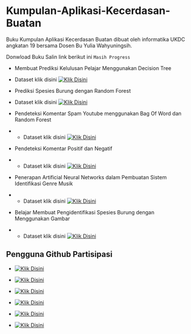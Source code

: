 # Kumpulan-Aplikasi-Kecerdasan-Buatan
Buku  Kumpulan Aplikasi Kecerdasan Buatan dibuat oleh informatika UKDC angkatan 19 bersama Dosen Bu Yulia Wahyuningsih.

Donwload Buku Salin link berikut ini 
` Masih Progress `

- Membuat Prediksi Kelulusan Pelajar Menggunakan Decision Tree 
- Dataset klik disini
[![Klik Disini](https://img.shields.io/static/v1?label=Dataset&message=Donwload&color=green&logo=github)](https://github.com/Emanuel1009/Decision-Tree-Project-Book/tree/main/Data%20Set "Kunjungi Link")

- Prediksi Spesies Burung dengan Random Forest
- Dataset klik disini
[![Klik Disini](https://img.shields.io/static/v1?label=Dataset&message=Donwload&color=green&logo=github)](https://github.com/YosefAlfredo15/UAS-Artificial-Intelligence/blob/main/Data_set.rar "Kunjungi Link")

- Pendeteksi Komentar Spam Youtube menggunakan Bag Of Word dan Random Forest 
- - Dataset klik disini
[![Klik Disini](https://img.shields.io/static/v1?label=Dataset&message=Donwload&color=green&logo=github)](https://github.com/ronaldj220/detecting-comment-youtube-spam/tree/main/YT "Kunjungi Link")

- Pendeteksi Komentar Positif dan Negatif
- - Dataset klik disini
[![Klik Disini](https://img.shields.io/static/v1?label=Dataset&message=Donwload&color=green&logo=google-drive)](https://drive.google.com/drive/folders/1RBzoY0v8oLA7_gqCkBxogNJMtN2nrGbW?usp=sharing "Kunjungi Link")

- Penerapan Artificial Neural Networks dalam Pembuatan Sistem Identifikasi Genre Musik 
- - Dataset klik disini
[![Klik Disini](https://img.shields.io/static/v1?label=Dataset&message=Donwload&color=green&logo=google-drive)](https://drive.google.com/file/d/11audCz3DLqK9usgubFNySmeGquPOcPdw/view?usp=sharing "Kunjungi Link")

- Belajar Membuat Pengidentifikasi Spesies Burung dengan Menggunakan Gambar 
- - Dataset klik disini
[![Klik Disini](https://img.shields.io/static/v1?label=Dataset&message=Donwload&color=green&logo=kaggle)](https://www.kaggle.com/kedarsai/bird-species-classification-220-categories "Kunjungi Link")

## Pengguna Github Partisipasi 

-  [![Klik Disini](https://img.shields.io/static/v1?label=Emanuel1009&message=github&color=green&logo=Github)](https://github.com/Emanuel1009/Decision-Tree-Project-Book "Kunjungi github")

-  [![Klik Disini](https://img.shields.io/static/v1?label=YosefAlfredo15&message=github&color=green&logo=Github)](https://github.com/YosefAlfredo15/UAS-Artificial-Intelligence "Kunjungi github")

- [![Klik Disini](https://img.shields.io/static/v1?label=ronaldj220&message=github&color=green&logo=Github)](https://github.com/ronaldj220/detecting-comment-youtube-spam "Kunjungi github")

- [![Klik Disini](https://img.shields.io/static/v1?label=EGraci&message=github&color=green&logo=Github)](https://github.com/EGraci/Mendeteksi-Komentar-Positif-dan-Negatif "Kunjungi github")

- [![Klik Disini](https://img.shields.io/static/v1?label=yehezkielermanto&message=github&color=green&logo=Github)](https://github.com/yehezkielermanto/Identifikasi_Genre_Musik "Kunjungi github")

- [![Klik Disini](https://img.shields.io/static/v1?label=NoraNekoIT&message=github&color=green&logo=Github)](https://github.com/NoraNekoIT/Belajar-Identifikasi-burung-dengan-gambar "Kunjungi github")


